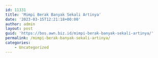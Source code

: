 ```yaml
---
id: 11331
title: 'Mimpi Berak Banyak Sekali Artinya'
date: '2023-03-15T12:21:18+00:00'
author: admin
layout: post
guid: 'https://bos.awn.biz.id/mimpi-berak-banyak-sekali-artinya/'
permalink: /mimpi-berak-banyak-sekali-artinya/
categories:
    - Uncategorized
---
```


